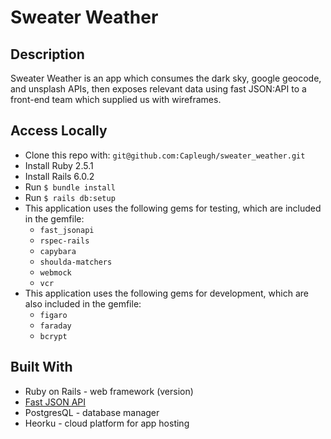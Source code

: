 # Sweater Weather

## Description
Sweater Weather is an app which consumes the dark sky, google geocode, and unsplash APIs, then exposes relevant data using fast JSON:API to a front-end team which supplied us with wireframes. 

## Access Locally
* Clone this repo with: `git@github.com:Capleugh/sweater_weather.git`
* Install Ruby 2.5.1
* Install Rails 6.0.2
* Run `$ bundle install`
* Run `$ rails db:setup`
* This application uses the following gems for testing, which are included in the gemfile:
   * `fast_jsonapi`
   * `rspec-rails`
   * `capybara`
   * `shoulda-matchers`
   * `webmock`
   * `vcr`
 * This application uses the following gems for development, which are also included in the gemfile:
   * `figaro`
   * `faraday`
   * `bcrypt`
   
   
## Built With
* Ruby on Rails - web framework (version)
* [Fast JSON API](https://github.com/Netflix/fast_jsonapi/blob/master/performance_methodology.md)  
* PostgresQL - database manager
* Heorku - cloud platform for app hosting
